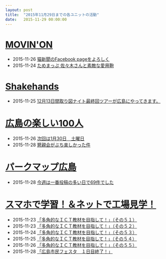 ```yaml
---
layout: post
title:  "2015年11月29日までの各ユニットの活動"
date:   2015-11-29 00:00:00
---
```




# [MOVIN'ON](http://coworking-hiroshima.com/)

* 2015-11-26 [猫新聞のFacebook pageをよろしく](https://www.facebook.com/movinon.hiroshima/posts/1043935125627265)
* 2015-11-24 [ためまっぷ 佐々木さんと素敵な愛用鞄](https://www.facebook.com/movinon.hiroshima/posts/1043055935715184)


# [Shakehands](http://www.shakehands.jp/)

* 2015-11-25 [12月13日間取り図ナイト最終回ツアーが広島にやってきます。](https://www.facebook.com/CoworkingShakeHands/posts/1028100547241339)


# [広島の楽しい100人](http://hiroshima.100person.jp)

* 2015-11-26 [次回は1月30日　土曜日](https://www.facebook.com/h100parson/posts/1649965008611971)
* 2015-11-28 [懇親会がぶち楽しかった件](https://www.facebook.com/h100parson/posts/1650126781929127)

# [パークマップ広島](http://parkmap.eiel.info)

* 2015-11-28 [今週は一番投稿の多い日で69件でした](https://www.facebook.com/parkmaph/posts/537920146367261)


# [スマホで学習！＆ネットで工場見学！](http://www.hyogo-intercampus.ne.jp/gallery/ictkyouzai/)

* 2015-11-23 [「多角的なＩＣＴ教材を目指して！」（その５１）](https://www.facebook.com/ictkyouzai/posts/713283892139201)
* 2015-11-23 [「多角的なＩＣＴ教材を目指して！」（その５２）](https://www.facebook.com/ictkyouzai/posts/713590128775244)
* 2015-11-24 [「多角的なＩＣＴ教材を目指して！」（その５３）](https://www.facebook.com/ictkyouzai/posts/713666582100932)
* 2015-11-25 [「多角的なＩＣＴ教材を目指して！」（その５４）](https://www.facebook.com/ictkyouzai/posts/713933768740880)
* 2015-11-26 [「多角的なＩＣＴ教材を目指して！」（その５５）](https://www.facebook.com/ictkyouzai/posts/714261968708060)
* 2015-11-28 [「広島市民フェスタ　１日目終了！」](https://www.facebook.com/ictkyouzai/posts/714691025331821)

